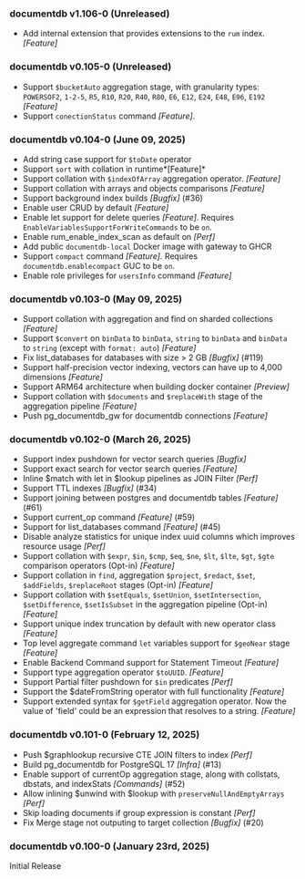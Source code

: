 ### documentdb v1.106-0 (Unreleased) ###
- Add internal extension that provides extensions to the `rum` index. *[Feature]*

### documentdb v0.105-0 (Unreleased) ###
* Support `$bucketAuto` aggregation stage, with granularity types: `POWERSOF2`, `1-2-5`, `R5`, `R10`, `R20`, `R40`, `R80`, `E6`, `E12`, `E24`, `E48`, `E96`, `E192` *[Feature]*
* Support `conectionStatus` command *[Feature]*.

### documentdb v0.104-0 (June 09, 2025) ###
* Add string case support for `$toDate` operator
* Support `sort` with collation in runtime*[Feature]*
* Support collation with `$indexOfArray` aggregation operator. *[Feature]*
* Support collation with arrays and objects comparisons *[Feature]*
* Support background index builds *[Bugfix]* (#36)
* Enable user CRUD by default *[Feature]*
* Enable let support for delete queries *[Feature]*. Requires `EnableVariablesSupportForWriteCommands` to be `on`.
* Enable rum_enable_index_scan as default on *[Perf]*
* Add public `documentdb-local` Docker image with gateway to GHCR
* Support `compact` command *[Feature]*. Requires `documentdb.enablecompact` GUC to be `on`.
* Enable role privileges for `usersInfo` command *[Feature]* 

### documentdb v0.103-0 (May 09, 2025) ###
* Support collation with aggregation and find on sharded collections *[Feature]*
* Support `$convert` on `binData` to `binData`, `string` to `binData` and `binData` to `string` (except with `format: auto`) *[Feature]*
* Fix list_databases for databases with size > 2 GB *[Bugfix]* (#119)
* Support half-precision vector indexing, vectors can have up to 4,000 dimensions *[Feature]*
* Support ARM64 architecture when building docker container *[Preview]*
* Support collation with `$documents` and `$replaceWith` stage of the aggregation pipeline *[Feature]*
* Push pg_documentdb_gw for documentdb connections *[Feature]*

### documentdb v0.102-0 (March 26, 2025) ###
* Support index pushdown for vector search queries *[Bugfix]*
* Support exact search for vector search queries *[Feature]*
* Inline $match with let in $lookup pipelines as JOIN Filter *[Perf]*
* Support TTL indexes *[Bugfix]* (#34)
* Support joining between postgres and documentdb tables *[Feature]* (#61)
* Support current_op command *[Feature]* (#59)
* Support for list_databases command *[Feature]* (#45)
* Disable analyze statistics for unique index uuid columns which improves resource usage *[Perf]*
* Support collation with `$expr`, `$in`, `$cmp`, `$eq`, `$ne`, `$lt`, `$lte`, `$gt`, `$gte` comparison operators (Opt-in) *[Feature]*
* Support collation in `find`, aggregation `$project`, `$redact`, `$set`, `$addFields`, `$replaceRoot` stages (Opt-in) *[Feature]*
* Support collation with `$setEquals`, `$setUnion`, `$setIntersection`, `$setDifference`, `$setIsSubset` in the aggregation pipeline (Opt-in) *[Feature]*
* Support unique index truncation by default with new operator class *[Feature]*
* Top level aggregate command `let` variables support for `$geoNear` stage *[Feature]*
* Enable Backend Command support for Statement Timeout *[Feature]*
* Support type aggregation operator `$toUUID`. *[Feature]*
* Support Partial filter pushdown for `$in` predicates *[Perf]*
* Support the $dateFromString operator with full functionality *[Feature]*
* Support extended syntax for `$getField` aggregation operator. Now the value of 'field' could be an expression that resolves to a string. *[Feature]*

### documentdb v0.101-0 (February 12, 2025) ###
* Push $graphlookup recursive CTE JOIN filters to index *[Perf]*
* Build pg_documentdb for PostgreSQL 17 *[Infra]* (#13)
* Enable support of currentOp aggregation stage, along with collstats, dbstats, and indexStats *[Commands]* (#52)
* Allow inlining $unwind with $lookup with `preserveNullAndEmptyArrays` *[Perf]*
* Skip loading documents if group expression is constant *[Perf]*
* Fix Merge stage not outputing to target collection *[Bugfix]* (#20)

### documentdb v0.100-0 (January 23rd, 2025) ###
Initial Release
